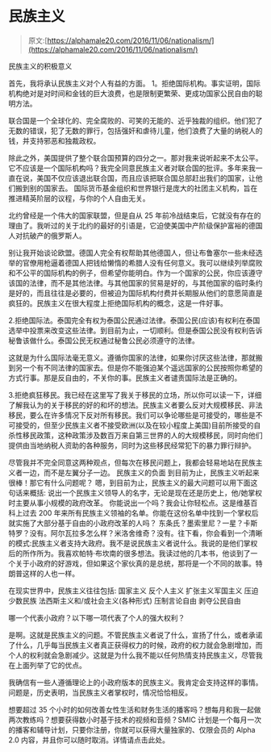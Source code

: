 # 民族主义

> 原文:[https://alphamale20.com/2016/11/06/nationalism/](https://alphamale20.com/2016/11/06/nationalism/)

民族主义的积极意义

首先，我将承认民族主义对个人有益的方面。
1。拒绝国际机构。事实证明，国际机构绝对是对时间和金钱的巨大浪费，也是限制更繁荣、更成功国家公民自由的聪明方法。

联合国是一个全球化的、完全腐败的、可笑的无能的、近乎独裁的组织。他们犯了无数的错误，犯了无数的罪行，包括强奸和虐待儿童，他们浪费了大量的纳税人的钱，并支持邪恶和独裁政权。

除此之外，美国提供了整个联合国预算的四分之一。那对我来说听起来不太公平。它不应该是一个国际机构吗？我完全同意民族主义者对联合国的批评。多年来我一直在说，美国不仅应该退出联合国，而且应该把联合国总部赶出我们的国家，让他们搬到别的国家去。
国际货币基金组织和世界银行是庞大的社团主义机构，旨在推进精英阶层的议程，与你的个人自由无关。

北约曾经是一个伟大的国家联盟，但是自从 25 年前冷战结束后，它就没有存在的理由了。我听过的关于北约的最好的引语是，它迫使美国中产阶级保护富裕的德国人对抗破产的俄罗斯人。

别让我开始谈论欧盟。德国人完全有权帮助其他德国人，但让布鲁塞尔一些未经选举的官僚用枪逼着德国人把钱给懒惰的希腊人没有任何意义。我可以继续列举腐败和不公平的国际机构的例子，但希望你能明白。作为一个国家的公民，你应该遵守该国的法律，而不是其他法律。与其他国家的贸易是好的，与其他国家的临时条约是好的，而且往往是必要的，但被迫为国际机构付费并长期服从他们的意愿简直是疯狂的。民族主义在很大程度上拒绝国际机构的概念，这是一件好事。

2.拒绝国际法。泰国完全有权为泰国公民通过法律。泰国公民(应该)有权利在泰国选举中投票来改变这些法律。到目前为止，一切顺利。但是泰国公民没有权利告诉秘鲁该做什么。泰国公民无权通过秘鲁公民必须遵守的法律。

这就是为什么国际法毫无意义。遵循你国家的法律，如果你讨厌这些法律，那就搬到另一个有不同法律的国家去。但是你不能强迫某个遥远国家的公民按照你希望的方式行事。那是反自由的，不关你的事。民族主义者谴责国际法是正确的。

3.拒绝疯狂移民。我已经在这里写了我关于移民的立场，所以你可以读一下，详细了解我认为的关于移民的好的和坏的想法。民族主义者要么反对大规模移民、非法移民，要么在许多情况下反对所有移民。我们可以争论哪些是可接受的，哪些是不可接受的，但至少民族主义者不接受欧洲(以及在较小程度上美国)目前所接受的自杀性移民政策，这种政策涉及数百万来自第三世界的人的大规模移民，同时向他们提供由当地纳税人资助的各种服务，同时为这些移民经常犯下的暴力罪行辩护。

尽管我并不完全同意这两种观点，但每次在移民问题上，我都会轻易地站在民族主义者一边，而不是左翼分子一边。
民族主义的负面
到目前为止，民族主义听起来很棒！那它有什么问题呢？
嗯，到目前为止，民族主义的最大问题可以用下面这句话来概括:
说出一个民族主义领导人的名字，无论是现在还是历史上，他/她掌权时主要从事小规模的政府改革。
你能说出一个吗？我会让你轻松点。这是维基百科上过去 200 年来所有民族主义领袖的名单。你能在这份名单中找到一个掌权后就实施了大部分基于自由的小政府改革的人吗？
东条氏？墨索里尼？一星？卡斯特罗？没有。阿尔瓦拉多怎么样？米洛舍维奇？没有。往下看，你会看到一个清晰的模式:民族主义者支持大政府。我不是说民族主义者说什么。我说的是他们掌权后的所作所为。我喜欢帕特·布坎南的很多想法。我读过他的几本书，他谈到了一个关于小政府的好游戏，但如果这个家伙真的是总统，那将是一个不同的故事。特朗普这样的人也一样。

在现实世界中，民族主义往往包括:
国家主义
反个人主义
扩张主义军国主义
压迫少数民族
法西斯主义和/或社会主义(各种形式)
压制言论自由
剥夺公民自由

哪一个代表小政府？以下哪一项代表了个人的强大权利？

是啊。这就是民族主义的问题。不管民族主义者说了什么，宣扬了什么，或者承诺了什么，几乎每当民族主义者真正获得权力的时候，政府的权力就会急剧增加，而个人的权利就会急剧减少。这就是为什么我不能以任何热情支持民族主义，尽管我在上面列举了它的优点。

我确信有一些人遵循理论上的小政府版本的民族主义。我肯定会支持这样的事情。问题是，历史表明，当民族主义者掌权时，情况恰恰相反。

想要超过 35 个小时的如何改善女性生活和财务生活的播客吗？想每月和我一起做两次教练吗？想要获得数小时基于技术的视频和音频？SMIC 计划是一个每月一次的播客和辅导计划，只要你注册，你就可以获得大量独家的、仅限会员的 Alpha 2.0 内容，并且你可以随时取消。详情请点击此处。